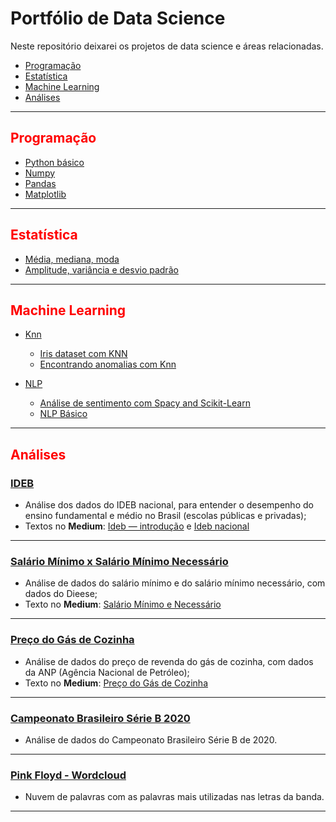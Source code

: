 # Portfólio de Data Science

Neste repositório deixarei os projetos de data science e áreas relacionadas. 

- <a href='#l1'>Programação</a>
- <a href='#l2'>Estatística</a>
- <a href='#l3'>Machine Learning</a>
- <a href='#l4'>Análises</a>

<a id='l1'></a>

---

<h2 style="color:red">Programação</h2>


- [Python básico](https://github.com/heavyrick/datascience/blob/master/programacao/python/python_basico/python_basico.ipynb)
- [Numpy](https://github.com/heavyrick/datascience/blob/master/programacao/python/numpy/numpy_basico.ipynb)
- [Pandas](https://github.com/heavyrick/datascience/blob/master/programacao/python/pandas/pandas_intro.ipynb)
- [Matplotlib](https://github.com/heavyrick/datascience/blob/master/programacao/python/matplotlib/matplotlib_intro.ipynb)


<a id='l2'></a>

---

<h2 style="color:red">Estatística</h2>

- [Média, mediana, moda](https://github.com/heavyrick/datascience/blob/master/estatistica/medidas_tendencia_central.ipynb)
- [Amplitude, variância e desvio padrão](https://github.com/heavyrick/datascience/blob/master/estatistica/medidas_variacao.ipynb)

<a id='l3'></a>

---

<h2 style="color:red">Machine Learning</h2>

* [Knn](https://github.com/heavyrick/datascience/blob/master/machine_learning/supervisionado/knn)
    - [Iris dataset com KNN](https://github.com/heavyrick/datascience/blob/master/machine_learning/supervisionado/knn/knn_iris.ipynb)
    - [Encontrando anomalias com Knn](https://github.com/heavyrick/datascience/blob/master/machine_learning/supervisionado/knn/knn_outliers.ipynb) 


* [NLP](https://github.com/heavyrick/datascience/blob/master/machine_learning/nlp)
    - [Análise de sentimento com Spacy and Scikit-Learn](https://github.com/heavyrick/datascience/blob/master/machine_learning/nlp/analise_sentimento_spacy.ipynb) 
     - [NLP Básico](https://github.com/heavyrick/datascience/blob/master/machine_learning/nlp/nlp_basico.ipynb)


<a id='l4'></a>

---

<h2 style="color:red">Análises</h2>


### [IDEB](https://github.com/heavyrick/datascience/blob/master/analises/ideb/ideb_nacional.ipynb)
* Análise dos dados do IDEB nacional, para entender o desempenho do ensino fundamental e médio no Brasil (escolas públicas e privadas);
* Textos no **Medium**: <a href="https://medium.com/@heavyrick/ad-ideb-introdu%C3%A7%C3%A3o-8c3eab6fb6d8" target="_blank">Ideb — introdução</a> e <a href="https://medium.com/@heavyrick/ad-ideb-nacional-2d07ee2863dd" target="_blank">Ideb nacional</a>

---

### [Salário Mínimo x Salário Mínimo Necessário](https://github.com/heavyrick/datascience/blob/master/analises/salario_minimo_dieese/salario_minimo.ipynb)
* Análise de dados do salário mínimo e do salário mínimo necessário, com dados do Dieese;
* Texto no **Medium**: <a href="https://medium.com/@heavyrick/ad-sal%C3%A1rio-m%C3%ADnimo-e-necess%C3%A1rio-4f8bde6d1252" target="_blank">Salário Mínimo e Necessário</a>

---

### [Preço do Gás de Cozinha](https://github.com/heavyrick/datascience/blob/master/analises/preco_gas_cozinha/precos_gas_cozinha.ipynb)
* Análise de dados do preço de revenda do gás de cozinha, com dados da ANP (Agência Nacional de Petróleo);
* Texto no **Medium**: <a href="https://medium.com/@heavyrick/pre%C3%A7o-do-g%C3%A1s-de-cozinha-400237cabd52" target="_blank">Preço do Gás de Cozinha</a>

---

### [Campeonato Brasileiro Série B 2020](https://github.com/heavyrick/datascience/blob/master/analises/campeonato_brasileiro_serie_b/campeonato_brasileiro_serie_b.ipynb)
* Análise de dados do Campeonato Brasileiro Série B de 2020.

---

### [Pink Floyd - Wordcloud](https://github.com/heavyrick/datascience/blob/master/analises/pink_floyd_wordcloud/pink_floyd_wordcloud.ipynb)
* Nuvem de palavras com as palavras mais utilizadas nas letras da banda. 


---